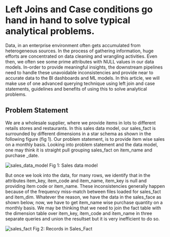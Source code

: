 # Left Joins and Case conditions go hand in hand to solve typical analytical problems. 
Data, in an enterprise environment often gets accumulated from heterogeneous sources. In the process of gathering information, huge efforts are concentrated on data cleaning and wrangling activities. Even then, we often see some prime attributes with NULL values in our data models. In-order to provide meaningful insights, the downstream pipelines need to handle these unavoidable inconsistencies and provide near to accurate data to the BI dashboards and ML models. In this article, we will make use of one advanced querying technique using left join and case statements, guidelines and benefits of using this to solve analytical problems.
## Problem Statement
We are a wholesale supplier, where we provide items in lots to different retails stores and restaurants. In this sales data model, our sales_fact is surrounded by different dimensions in a star schema as shown in the following figure (fig 1). Our problem statement, is to provide item wise sales on a monthly basis. Looking into problem statement and the data model, one may think it is straight pull grouping sales_fact on item_name and purchase _date.  


![sales_data_model](https://github.com/user-attachments/assets/1e15b262-26b1-4b45-8737-6d99b033210e)
Fig 1: Sales data model 

But once we look into the data, for many rows, we identify that in the attributes item_key, item_code and item_name, item_key is null and providing item code or item_name. These inconsistencies generally happen because of the frequency miss-match between files loaded for sales_fact and item_dim. Whatever the reason, we have the data in the sales_face as shown below, now, we have to get item_name wise purchase quantity on a monthly basis. We may be thinking that we need to join the fact table with the dimension table over item_key, item_code and item_name in three separate queries and union the resultset but it is very inefficient to do so. 

![sales_fact](https://github.com/user-attachments/assets/27a64f74-0339-453b-8e9d-844c22e0e212)
Fig 2: Records in Sales_Fact



